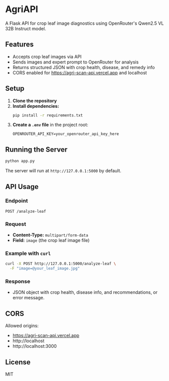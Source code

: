 # AgriAPI

A Flask API for crop leaf image diagnostics using OpenRouter's Qwen2.5 VL 32B Instruct model.

## Features
- Accepts crop leaf images via API
- Sends images and expert prompt to OpenRouter for analysis
- Returns structured JSON with crop health, disease, and remedy info
- CORS enabled for https://agri-scan-api.vercel.app and localhost

## Setup

1. **Clone the repository**
2. **Install dependencies:**
   ```bash
   pip install -r requirements.txt
   ```
3. **Create a `.env` file** in the project root:
   ```env
   OPENROUTER_API_KEY=your_openrouter_api_key_here
   ```

## Running the Server

```bash
python app.py
```

The server will run at `http://127.0.0.1:5000` by default.

## API Usage

### Endpoint
`POST /analyze-leaf`

### Request
- **Content-Type:** `multipart/form-data`
- **Field:** `image` (the crop leaf image file)

### Example with `curl`
```bash
curl -X POST http://127.0.0.1:5000/analyze-leaf \
  -F "image=@your_leaf_image.jpg"
```

### Response
- JSON object with crop health, disease info, and recommendations, or error message.

## CORS
Allowed origins:
- https://agri-scan-api.vercel.app
- http://localhost
- http://localhost:3000

## License
MIT 